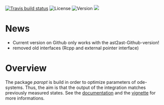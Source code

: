 <!-- badges: start -->
[![Travis build status](https://travis-ci.com/Konrad1991/paropt.svg?branch=Rcpp-Interface)](https://travis-ci.com/Konrad1991/paropt)
![License](https://img.shields.io/cran/l/paropt)
![Version](https://img.shields.io/cran/v/paropt)
[![](http://cranlogs.r-pkg.org/badges/last-month/paropt?color=green)](https://cran.r-project.org/package=paropt)
<!-- badges: end -->

# News 

- Current version on Github only works with the ast2ast-Github-version!
- removed old interfaces (Rcpp and external pointer interface)

# Overview

The package *paropt* is build in order to optimize parameters of ode-systems. Thus, the aim is that the output of the integration matches previously measured states. See the [documentation](docu.pdf) and the [vignette](vignette.pdf) for more informations.

